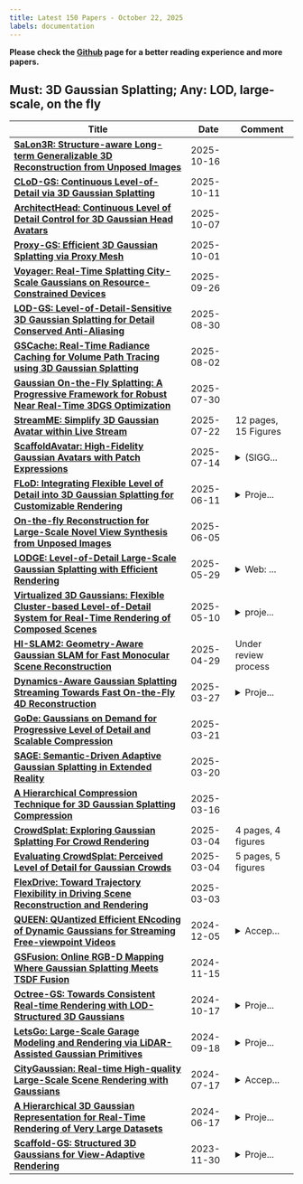 ```yaml
---
title: Latest 150 Papers - October 22, 2025
labels: documentation
---
```

**Please check the [Github](https://github.com/zezhishao/MTS_Daily_ArXiv) page for a better reading experience and more papers.**

## Must: 3D Gaussian Splatting; Any: LOD, large-scale, on the fly
| **Title** | **Date** | **Comment** |
| --- | --- | --- |
| **[SaLon3R: Structure-aware Long-term Generalizable 3D Reconstruction from Unposed Images](http://arxiv.org/abs/2510.15072v1)** | 2025-10-16 |  |
| **[CLoD-GS: Continuous Level-of-Detail via 3D Gaussian Splatting](http://arxiv.org/abs/2510.09997v1)** | 2025-10-11 |  |
| **[ArchitectHead: Continuous Level of Detail Control for 3D Gaussian Head Avatars](http://arxiv.org/abs/2510.05488v1)** | 2025-10-07 |  |
| **[Proxy-GS: Efficient 3D Gaussian Splatting via Proxy Mesh](http://arxiv.org/abs/2509.24421v2)** | 2025-10-01 |  |
| **[Voyager: Real-Time Splatting City-Scale Gaussians on Resource-Constrained Devices](http://arxiv.org/abs/2506.02774v3)** | 2025-09-26 |  |
| **[LOD-GS: Level-of-Detail-Sensitive 3D Gaussian Splatting for Detail Conserved Anti-Aliasing](http://arxiv.org/abs/2507.00554v3)** | 2025-08-30 |  |
| **[GSCache: Real-Time Radiance Caching for Volume Path Tracing using 3D Gaussian Splatting](http://arxiv.org/abs/2507.19718v2)** | 2025-08-02 |  |
| **[Gaussian On-the-Fly Splatting: A Progressive Framework for Robust Near Real-Time 3DGS Optimization](http://arxiv.org/abs/2503.13086v2)** | 2025-07-30 |  |
| **[StreamME: Simplify 3D Gaussian Avatar within Live Stream](http://arxiv.org/abs/2507.17029v1)** | 2025-07-22 | 12 pages, 15 Figures |
| **[ScaffoldAvatar: High-Fidelity Gaussian Avatars with Patch Expressions](http://arxiv.org/abs/2507.10542v1)** | 2025-07-14 | <details><summary>(SIGG...</summary><p>(SIGGRAPH 2025) Paper Video: https://youtu.be/VyWkgsGdbkk Project Page: https://shivangi-aneja.github.io/projects/scaffoldavatar/</p></details> |
| **[FLoD: Integrating Flexible Level of Detail into 3D Gaussian Splatting for Customizable Rendering](http://arxiv.org/abs/2408.12894v2)** | 2025-06-11 | <details><summary>Proje...</summary><p>Project page: https://3dgs-flod.github.io/flod/</p></details> |
| **[On-the-fly Reconstruction for Large-Scale Novel View Synthesis from Unposed Images](http://arxiv.org/abs/2506.05558v1)** | 2025-06-05 |  |
| **[LODGE: Level-of-Detail Large-Scale Gaussian Splatting with Efficient Rendering](http://arxiv.org/abs/2505.23158v1)** | 2025-05-29 | <details><summary>Web: ...</summary><p>Web: https://lodge-gs.github.io/</p></details> |
| **[Virtualized 3D Gaussians: Flexible Cluster-based Level-of-Detail System for Real-Time Rendering of Composed Scenes](http://arxiv.org/abs/2505.06523v1)** | 2025-05-10 | <details><summary>proje...</summary><p>project page: https://xijie-yang.github.io/V3DG/</p></details> |
| **[HI-SLAM2: Geometry-Aware Gaussian SLAM for Fast Monocular Scene Reconstruction](http://arxiv.org/abs/2411.17982v2)** | 2025-04-29 | Under review process |
| **[Dynamics-Aware Gaussian Splatting Streaming Towards Fast On-the-Fly 4D Reconstruction](http://arxiv.org/abs/2411.14847v2)** | 2025-03-27 | <details><summary>Proje...</summary><p>Project page: https://www.liuzhening.top/DASS</p></details> |
| **[GoDe: Gaussians on Demand for Progressive Level of Detail and Scalable Compression](http://arxiv.org/abs/2501.13558v2)** | 2025-03-21 |  |
| **[SAGE: Semantic-Driven Adaptive Gaussian Splatting in Extended Reality](http://arxiv.org/abs/2503.16747v1)** | 2025-03-20 |  |
| **[A Hierarchical Compression Technique for 3D Gaussian Splatting Compression](http://arxiv.org/abs/2411.06976v2)** | 2025-03-16 |  |
| **[CrowdSplat: Exploring Gaussian Splatting For Crowd Rendering](http://arxiv.org/abs/2501.17792v2)** | 2025-03-04 | 4 pages, 4 figures |
| **[Evaluating CrowdSplat: Perceived Level of Detail for Gaussian Crowds](http://arxiv.org/abs/2501.17085v2)** | 2025-03-04 | 5 pages, 5 figures |
| **[FlexDrive: Toward Trajectory Flexibility in Driving Scene Reconstruction and Rendering](http://arxiv.org/abs/2502.21093v2)** | 2025-03-03 |  |
| **[QUEEN: QUantized Efficient ENcoding of Dynamic Gaussians for Streaming Free-viewpoint Videos](http://arxiv.org/abs/2412.04469v1)** | 2024-12-05 | <details><summary>Accep...</summary><p>Accepted at NeurIPS 2024, Project website: https://research.nvidia.com/labs/amri/projects/queen</p></details> |
| **[GSFusion: Online RGB-D Mapping Where Gaussian Splatting Meets TSDF Fusion](http://arxiv.org/abs/2408.12677v3)** | 2024-11-15 |  |
| **[Octree-GS: Towards Consistent Real-time Rendering with LOD-Structured 3D Gaussians](http://arxiv.org/abs/2403.17898v2)** | 2024-10-17 | <details><summary>Proje...</summary><p>Project page: https://city-super.github.io/octree-gs/</p></details> |
| **[LetsGo: Large-Scale Garage Modeling and Rendering via LiDAR-Assisted Gaussian Primitives](http://arxiv.org/abs/2404.09748v3)** | 2024-09-18 | <details><summary>Proje...</summary><p>Project Page: https://zhaofuq.github.io/LetsGo/</p></details> |
| **[CityGaussian: Real-time High-quality Large-Scale Scene Rendering with Gaussians](http://arxiv.org/abs/2404.01133v3)** | 2024-07-17 | <details><summary>Accep...</summary><p>Accepted by ECCV2024; Project Page: https://dekuliutesla.github.io/citygs/</p></details> |
| **[A Hierarchical 3D Gaussian Representation for Real-Time Rendering of Very Large Datasets](http://arxiv.org/abs/2406.12080v1)** | 2024-06-17 | <details><summary>Proje...</summary><p>Project Page: https://repo-sam.inria.fr/fungraph/hierarchical-3d-gaussians/</p></details> |
| **[Scaffold-GS: Structured 3D Gaussians for View-Adaptive Rendering](http://arxiv.org/abs/2312.00109v1)** | 2023-11-30 | <details><summary>Proje...</summary><p>Project page: https://city-super.github.io/scaffold-gs/</p></details> |

